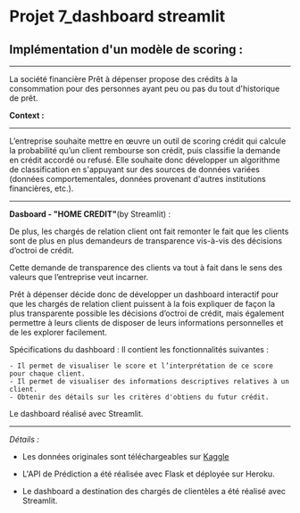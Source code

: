 # Projet 7_dashboard streamlit
## Implémentation d'un modèle de scoring :
____________________________________________
La société financière Prêt à dépenser propose des crédits à la consommation pour des personnes ayant peu ou pas du tout d'historique de prêt.

**Context :** 
___________________
L’entreprise souhaite mettre en œuvre un outil de scoring crédit qui calcule la probabilité qu’un client rembourse son crédit, puis classifie la demande en crédit accordé ou refusé. Elle souhaite donc développer un algorithme de classification en s'appuyant sur des sources de données variées (données comportementales, données provenant d'autres institutions financières, etc.).
_______________________________________________
**Dasboard - "HOME CREDIT"**(by Streamlit) :

De plus, les chargés de relation client ont fait remonter le fait que les clients sont de plus en plus demandeurs de transparence vis-à-vis des décisions d’octroi de crédit. 

Cette demande de transparence des clients va tout à fait dans le sens des valeurs que l’entreprise veut incarner.

Prêt à dépenser décide donc de développer un dashboard interactif pour que les chargés de relation client puissent à la fois expliquer de façon la plus transparente possible les décisions d’octroi de crédit, mais également permettre à leurs clients de disposer de leurs informations personnelles et de les explorer facilement.

Spécifications du dashboard : Il contient les fonctionnalités suivantes :

    - Il permet de visualiser le score et l’interprétation de ce score pour chaque client.
    - Il permet de visualiser des informations descriptives relatives à un client.
    - Obtenir des détails sur les critères d'obtiens du futur crédit.

Le dashboard réalisé avec Streamlit.
________________________________________________
*Détails :*
- Les données originales sont téléchargeables sur [Kaggle](https://www.kaggle.com/c/home-credit-default-risk/data)

- L'API de Prédiction a été réalisée avec Flask et déployée sur Heroku.

- Le dashboard a destination des chargés de clientèles a été réalisé avec Streamlit. 

